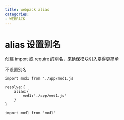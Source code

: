 ```yaml
---
title: webpack alias
categories: 
- WEBPACK
---
```



# alias 设置别名
创建 import 或 require 的别名，来确保模块引入变得更简单

不设置别名
```
import mod1 from './app/mod1.js'
```


```
resolve:{
    alias:{
        mod1:'./app/mod1.js'
    }
}
```
```
import mod1 from 'mod1'
```